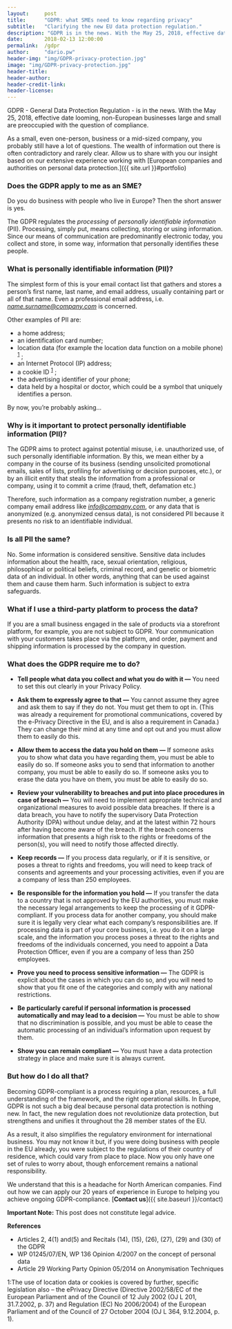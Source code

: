 ```yaml
---
layout:     post
title:      "GDPR: what SMEs need to know regarding privacy"
subtitle:   "Clarifying the new EU data protection regulation."
description: "GDPR is in the news. With the May 25, 2018, effective date looming, non-European businesses large and small are preoccupied with the question of compliance."
date:       2018-02-13 12:00:00
permalink:  /gdpr
author:     "dario.pw"
header-img: "img/GDPR-privacy-protection.jpg"
image: "img/GDPR-privacy-protection.jpg"
header-title:
header-author:
header-credit-link:
header-license:
---
```


GDPR - General Data Protection Regulation - is in the news. With the May 25, 2018, effective date looming, non-European businesses large and small are preoccupied with the question of compliance.

As a small, even one-person, business or a mid-sized company, you probably still have a lot of questions. The wealth of information out there is often contradictory and rarely clear. Allow us to share with you our insight based on our extensive experience working with [European companies and authorities on personal data protection.]({{ site.url }}#portfolio)

### Does the GDPR apply to me as an SME?  
Do you do business with people who live in Europe? Then the short answer is yes.  

The GDPR regulates the <em>processing</em> of <em>personally identifiable information</em> (PII). Processing, simply put, means collecting, storing or using information. Since our means of communication are predominantly electronic today, you collect and store, in some way, information that personally identifies these people.

### What is personally identifiable information (PII)?
The simplest form of this is your email contact list that gathers and stores a person’s first name, last name, and email address, usually containing part or all of that name. Even a professional email address, i.e. <em>name.surname@company.com</em> is concerned.  

Other examples of PII are:
* a home address;
* an identification card number;
* location data (for example the location data function on a mobile phone) <sup>[1](#myfootnote1)</sup> ;
* an Internet Protocol (IP) address;
* a cookie ID <sup>[1](#myfootnote1)</sup> ;
* the advertising identifier of your phone;
* data held by a hospital or doctor, which could be a symbol that uniquely identifies a person.

By now, you’re probably asking…

### Why is it important to protect personally identifiable information (PII)?
The GDPR aims to protect against potential misuse, i.e. unauthorized use, of such personally identifiable information. By this, we mean either by a company in the course of its business (sending unsolicited promotional emails, sales of lists, profiling for advertising or decision purposes, etc.), or by an illicit entity that steals the information from a professional or company, using it to commit a crime (fraud, theft, defamation etc.)  

Therefore, such information as a company registration number, a generic company email address like <em>info@company.com</em>, or any data that is anonymized (e.g. anonymized census data), is not considered PII because it presents no risk to an identifiable individual.

### Is all PII the same?
No. Some information is considered sensitive. Sensitive data includes information about the health, race, sexual orientation, religious, philosophical or political beliefs, criminal record, and genetic or biometric data of an individual. In other words, anything that can be used against them and cause them harm. Such information is subject to extra safeguards.

### What if I use a third-party platform to process the data?
If you are a small business engaged in the sale of products via a storefront platform, for example, you are not subject to GDPR. Your communication with your customers takes place via the platform, and order, payment and shipping information is processed by the company in question.

### What does the GDPR require me to do?
* **Tell people what data you collect and what you do with it —** You need to set this out clearly in your Privacy Policy.

* **Ask them to expressly agree to that —** You cannot assume they agree and ask them to say if they do not. You must get them to opt in. (This was already a requirement for promotional communications, covered by the e-Privacy Directive in the EU, and is also a requirement in Canada.) They can change their mind at any time and opt out and you must allow them to easily do this.

* **Allow them to access the data you hold on them —** If someone asks you to show what data you have regarding them, you must be able to easily do so. If someone asks you to send that information to another company, you must be able to easily do so. If someone asks you to erase the data you have on them, you must be able to easily do so.

* **Review your vulnerability to breaches and put into place procedures in case of breach —** You will need to implement appropriate technical and organizational measures to avoid possible data breaches. If there is a data breach, you have to notify the supervisory Data Protection Authority (DPA) without undue delay, and at the latest within 72 hours after having become aware of the breach. If the breach concerns information that presents a high risk to the rights or freedoms of the person(s), you will need to notify those affected directly.

* **Keep records —** If you process data regularly, or if it is sensitive, or poses a threat to rights and freedoms, you will need to keep track of consents and agreements and your processing activities, even if you are a company of less than 250 employees.

* **Be responsible for the information you hold  —** If you transfer the data to a country that is not approved by the EU authorities, you must make the necessary legal arrangements to keep the processing of it GDPR-compliant. If you process data for another company, you should make sure it is legally very clear what each company’s responsibilities are. If processing data is part of your core business, i.e. you do it on a large scale, and the information you process poses a threat to the rights and freedoms of the individuals concerned, you need to appoint a Data Protection Officer, even if you are a company of less than 250 employees.

* **Prove you need to process sensitive information —** The GDPR is explicit about the cases in which you can do so, and you will need to show that you fit one of the categories and comply with any national restrictions.

* **Be particularly careful if personal information is processed automatically and may lead to a decision —** You must be able to show that no discrimination is possible, and you must be able to cease the automatic processing of an individual’s information upon request by them.

* **Show you can remain compliant —** You must have a data protection strategy in place and make sure it is always current.

### But how do I do all that?
Becoming GDPR-compliant is a process requiring a plan, resources, a full understanding of the framework, and the right operational skills. In Europe, GDPR is not such a big deal because personal data protection is nothing new. In fact, the new regulation does not revolutionize data protection, but strengthens and unifies it throughout the 28 member states of the EU.  

As a result, it also simplifies the regulatory environment for international business. You may not know it but, if you were doing business with people in the EU already, you were subject to the regulations of their country of residence, which could vary from place to place. Now you only have one set of rules to worry about, though enforcement remains a national responsibility.  

We understand that this is a headache for North American companies. Find out how we can apply our 20 years of experience in Europe to helping you achieve ongoing GDPR-compliance. [**Contact us**]({{ site.baseurl }}/contact)

**Important Note:** This post does not constitute legal advice.

**References**
* Articles 2, 4(1) and(5) and Recitals (14), (15), (26), (27), (29) and (30) of the GDPR
* WP 01245/07/EN, WP 136 Opinion 4/2007 on the concept of personal data
* Article 29 Working Party Opinion 05/2014 on Anonymisation Techniques


<a name="myfootnote1">1</a>:The use of location data or cookies is covered by further, specific legislation also – the ePrivacy Directive (Directive 2002/58/EC of the European Parliament and of the Council of 12 July 2002 (OJ L 201, 31.7.2002, p. 37)  and Regulation (EC) No 2006/2004) of the European Parliament and of the Council of 27 October 2004 (OJ L 364, 9.12.2004, p. 1).

